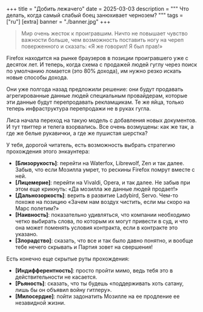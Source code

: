 +++
title = "Добить лежачего"
date = 2025-03-03
description = """
Что делать, когда самый слабый боец занюхивает чернозем?
"""
tags = ["ru"]
[extra]
banner = "./banner.jpg"
+++

<blockquote>
Мир очень жесток к проигравшим. Ничто не повышает чувство важности больше, чем возможность поставить ногу на череп поверженного и сказать: «Я же говорил! Я был прав!»
</blockquote>

Firefox находится на рынке браузеров в позиции проигравшего уже с десяток лет. И теперь, когда схема с продажей людей гуглу через поиск по умолчанию ломается (это 80% дохода), им нужно резко искать новые способы дохода.

Они уже полгода назад предложили решение: они будут продавать агрегированные данные людей специальным провайдерам, которые эти данные будут перепродавать рекламщикам. Те же яйца, только теперь инфраструктура перепродажи не в руках гугла.

Лиса начала переход на такую модель с добавления новых документов. И тут твиттер и телега взорвались. Все очень возмущены: как же так, а где же белые рукавички, а где же пушистая шерстка?

У тебя, дорогой читатель, есть возможность выбрать стратегию прохождения этого энкаунтера:

- **\[Близорукость]**: перейти на Waterfox, Librewolf, Zen и так далее. Забыв, что если Мозилла умрет, то рескины Firefox помрут вместе с ней.
- **\[Лицемерие]**: перейти на Vivaldi, Opera, и так далее. Не забыв при этом еще крикнуть: «Да мозилла же данные людей продает!»
- **\[Дальнозоркость]**: верить в развитие Ladybird, Servo. Чем-то похоже на позицию «Зачем нам воздух чистить, если мы скоро на Марс полетим?»
- **\[Наивность]**: показательно удивляться, что компании необходимо четко выбирать слова, по которым их могут привести в суд, и что она может поменять условия контракта, если в контракте это указано.
- **\[Злорадство]**: сказать, что все и так было давно понятно, и вообще тебе нечего скрывать и Партия зовет на свершения!

Есть конечно еще скрытые руты прохождения:

- **\[Индифферентность]**: просто пройти мимо, ведь тебя это в действительности не касается.
- **\[Рьяность]**: сказать, что ты будешь «поддерживать хоть сатану, лишь бы он объявил войну гитлеру».
- **\[Милосердие]**: пойти задонатить Мозилле на ее продление ее незавидной жизни.
